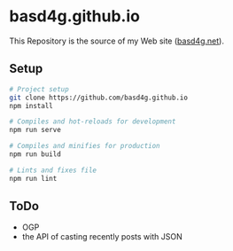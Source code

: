 # basd4g.github.io

This Repository is the source of my Web site ([basd4g.net](https://basd4g.net)).

## Setup

```sh
# Project setup
git clone https://github.com/basd4g.github.io
npm install

# Compiles and hot-reloads for development
npm run serve

# Compiles and minifies for production
npm run build

# Lints and fixes file
npm run lint
```

## ToDo

- OGP
- the API of casting recently posts with JSON
